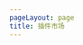 ```yaml
---
pageLayout: page
title: 插件市场
---
```


<PluginMarket :items="pluginItems" />

<script setup lang="ts">
import { pluginItems } from '@source/.vuepress/data/plugin'
</script>